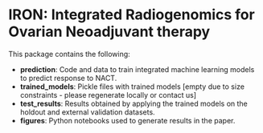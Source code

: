 # IRON: Integrated Radiogenomics for Ovarian Neoadjuvant therapy 

This package contains the following: 

* **prediction**: Code and data to train integrated machine learning models to predict response to NACT.
* **trained_models**: Pickle files with trained models [empty due to size constraints - please regenerate locally or contact us]
* **test_results**: Results obtained by applying the trained models on the holdout and external validation datasets.
* **figures**: Python notebooks used to generate results in the paper.
